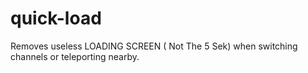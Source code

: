 # quick-load
Removes useless LOADING SCREEN ( Not The 5 Sek) when switching channels or teleporting nearby.
